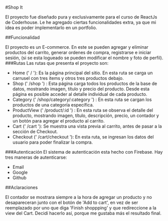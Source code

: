#Shop It

El proyecto fue diseñado pura y exclusivamente para el curso de ReactJs de Coderhouse. Le he agregado ciertas funcionalidades extra, ya que mi idea es poder implementarlo en un portfolio.

##Funcionalidad

El proyecto es un E-commerce. En este se pueden agregar y eliminar productos del carrito, generar ordenes de compra, registrarse e iniciar sesión, (si se esta logueado se pueden modificar el nombre y foto de perfil).  
###Rutas
Las rutas que presenta el proyecto son:
- Home (' / '): Es la página principal del sitio. En esta ruta se carga un carrusel con tres items y otros tres productos debajo.
- Shop (' /shop ') : Esta página carga todos los productos de la base de datos, mostrando imagen, título y precio del producto. Desde esta página es posible acceder al detalle individual de cada producto.
- Category (' /shop/category/:category ') : En esta ruta se cargan los productos de una categoría específica.
- ProductView (' /product/:id ') : En esta ruta se observa el detalle del producto, mostrando imagen, título, descripción, precio, un contador y un botón para agregar el producto al carrito.
- Cart (' /cart '):  Se muestra una vista previa al carrito, antes de pasar a la sección de Checkout.
- Checkout (' /cart/checkout '): En esta ruta, se ingresan los datos del usuario para poder finalizar la compra.

###Autenticación
El sistema de autenticación esta hecho con Firebase. 
Hay tres maneras de autenticarse:
- Email
- Google
- Github


##Aclaraciones

El contador se mostrara siempre a la hora de agregar un producto y no desapareceran junto con el botón de 'Add to cart', en vez de ser reemplazado por uno que diga 'Finish shoppping' y que redireccione a la view del Cart. Decidí hacerlo así, porque me gustaba más el resultado final. 

